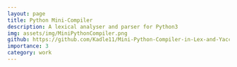 ```yaml
---
layout: page
title: Python Mini-Compiler 
description: A lexical analyser and parser for Python3
img: assets/img/MiniPythonCompiler.png
github: https://github.com/Kadle11/Mini-Python-Compiler-in-Lex-and-Yacc
importance: 3
category: work
---
```


